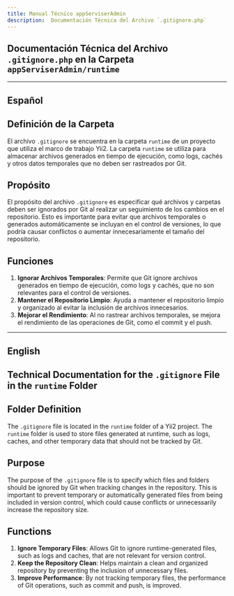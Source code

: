 ```yaml
---
title: Manual Técnico appServiserAdmin
description:  Documentación Técnica del Archivo `.gitignore.php`
---
```


## Documentación Técnica del Archivo `.gitignore.php` en la Carpeta `appServiserAdmin/runtime`

---

## Español

## Definición de la Carpeta
El archivo `.gitignore` se encuentra en la carpeta `runtime` de un proyecto que utiliza el marco de trabajo Yii2. La carpeta `runtime` se utiliza para almacenar archivos generados en tiempo de ejecución, como logs, cachés y otros datos temporales que no deben ser rastreados por Git.

## Propósito
El propósito del archivo `.gitignore` es especificar qué archivos y carpetas deben ser ignorados por Git al realizar un seguimiento de los cambios en el repositorio. Esto es importante para evitar que archivos temporales o generados automáticamente se incluyan en el control de versiones, lo que podría causar conflictos o aumentar innecesariamente el tamaño del repositorio.

## Funciones
1. **Ignorar Archivos Temporales**: Permite que Git ignore archivos generados en tiempo de ejecución, como logs y cachés, que no son relevantes para el control de versiones.
2. **Mantener el Repositorio Limpio**: Ayuda a mantener el repositorio limpio y organizado al evitar la inclusión de archivos innecesarios.
3. **Mejorar el Rendimiento**: Al no rastrear archivos temporales, se mejora el rendimiento de las operaciones de Git, como el commit y el push.

---

## English

## Technical Documentation for the `.gitignore` File in the `runtime` Folder

## Folder Definition
The `.gitignore` file is located in the `runtime` folder of a Yii2 project. The `runtime` folder is used to store files generated at runtime, such as logs, caches, and other temporary data that should not be tracked by Git.

## Purpose
The purpose of the `.gitignore` file is to specify which files and folders should be ignored by Git when tracking changes in the repository. This is important to prevent temporary or automatically generated files from being included in version control, which could cause conflicts or unnecessarily increase the repository size.

## Functions
1. **Ignore Temporary Files**: Allows Git to ignore runtime-generated files, such as logs and caches, that are not relevant for version control.
2. **Keep the Repository Clean**: Helps maintain a clean and organized repository by preventing the inclusion of unnecessary files.
3. **Improve Performance**: By not tracking temporary files, the performance of Git operations, such as commit and push, is improved.